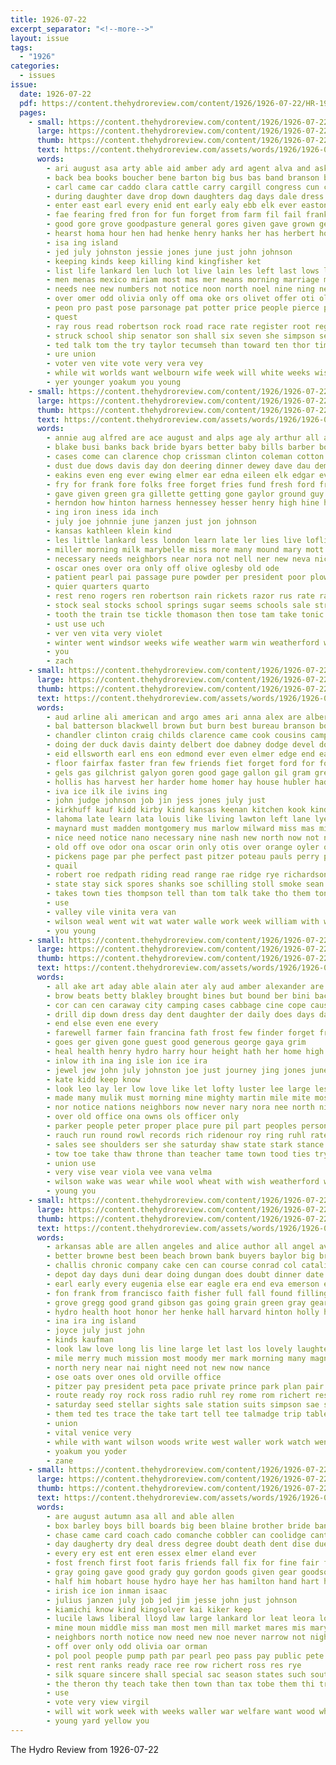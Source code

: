 ```yaml
---
title: 1926-07-22
excerpt_separator: "<!--more-->"
layout: issue
tags:
  - "1926"
categories:
  - issues
issue:
  date: 1926-07-22
  pdf: https://content.thehydroreview.com/content/1926/1926-07-22/HR-1926-07-22.pdf
  pages:
    - small: https://content.thehydroreview.com/content/1926/1926-07-22/small/HR-1926-07-22-01.jpg
      large: https://content.thehydroreview.com/content/1926/1926-07-22/large/HR-1926-07-22-01.jpg
      thumb: https://content.thehydroreview.com/content/1926/1926-07-22/thumbnails/HR-1926-07-22-01.jpg
      text: https://content.thehydroreview.com/assets/words/1926/1926-07-22/HR-1926-07-22-01.txt
      words:
        - ari august asa arty able aid amber ady ard agent alva and ask ama anderson are age ala all ave allen amer
        - back bea books boucher bene barton big bus bas band branson buick beer but boards birth burrows both beaver boy board best business barber born bert burton bring boys bride been body bunting better blind
        - carl came car caddo clara cattle carry cargill congress cun citizen company church con chamber can clarke claude candi close city come connally county cover cada class
        - during daughter dave drop down daughters dag days dale dress darnell dinner dairy day done date devol
        - enter east earl every enid ent early ealy ebb elk ever easton ear
        - fae fearing fred fron for fun forget from farm fil fail frank friend few free friday fell first fon fletcher felton fellows favor fee felt furnish farmer fast farland friends foss far fer field fruit
        - good gore grove goodpasture general gores given gave grown george ghost ground gest governor groom gion going
        - hearst homa hour hen had henke henry hanks her has herbert holi hamons hard haggard hobart hon hearty hollo held ham hatfield high hamill home herb hydro huge how hom him
        - isa ing island
        - jed july johnston jessie jones june just john johnson
        - keeping kinds keep killing kind kingfisher ket
        - list life lankard len luch lot live lain les left last lows line large lung late lay lawn lucky leora like living lieber lawton law
        - men menas mexico miriam most mas mer means morning marriage miller must members many marvin made miss marin minister might mine man middle miles maxfield music mattar matthew mickie more
        - needs nee new numbers not notice noon north noel nine ning news ness nor near night now norman nephew name
        - over omer odd olivia only off oma oke ors olivet offer oti old
        - peon pro past pose parsonage pat potter price people pierce porter pasto pastor pope public prag pay promise pretty place page part power prior purchase postal pass pullin present pol pack perry pearl pledge prise plan president
        - quest
        - ray rous read robertson rock road race rate register root regular rade running rates real range run
        - struck school ship senator son shall six seven she simpson secret shape ser sit saturday shown sons speak sallie see saw special stecker shi short sion state straight sedan side said stant second shoulder seon seen seems shows south shadid stock save sun stranger states settler sunday show shanks
        - ted talk tom the try taylor tecumseh than toward ten thor times ting ties texas town them towns thomas take thi then thralls tenant thousand
        - ure union
        - voter ven vite vote very vera vey
        - while wit worlds want welbourn wife week will white weeks wish way wagoner weatherford wren willie wyatt was work wheat went with well
        - yer younger yoakum you young
    - small: https://content.thehydroreview.com/content/1926/1926-07-22/small/HR-1926-07-22-02.jpg
      large: https://content.thehydroreview.com/content/1926/1926-07-22/large/HR-1926-07-22-02.jpg
      thumb: https://content.thehydroreview.com/content/1926/1926-07-22/thumbnails/HR-1926-07-22-02.jpg
      text: https://content.thehydroreview.com/assets/words/1926/1926-07-22/HR-1926-07-22-02.txt
      words:
        - annie aug alfred are ace august and alps age aly arthur all albright ard als ari alver ark able
        - blake busi banks back bride byars better baby bills barber bonds bertha barrett bernie berlin brown bergen bus business butler bart binder ben bartgis bee break brought boys best brings bradley bert beach been box block bushman but body bill brother began bank buy burkhalter
        - cases come can clarence chop crissman clinton coleman cotton clear cream content cane city cura constant clyde check colorado child cine caddo cha cash cor cedar clerk cold county corn cosner came close che cee congress
        - dust due dows davis day don deering dinner dewey dave dau demand demott dessert days dav dise daughter
        - eakins even eng ever ewing elmer ear edna eileen elk edgar every
        - fry for frank fore folks free forget fries fund fresh ford from fried fruits fam friday few fever first face fall friends flor fost found farrell friesen
        - gave given green gra gillette getting gone gaylor ground guy ghost glass guest
        - herndon how hinton harness hennessey hesser henry high hine halls holter hay her hardware had hile hot harding hom hydro hern harry home health henke hor house has homes him
        - ing iron iness ida inch
        - july joe johnnie june janzen just jon johnson
        - kansas kathleen klein kind
        - les little lankard less london learn late ler lies live loflin like large lawrence light list let lesson land lynch lamp last look lee
        - miller morning milk marybelle miss more many mound mary mott martha moore made mountain monday moray miner market mauk mildred meal much may monica meals min middle
        - necessary needs neighbors near nora not nell ner new neva nice now noon need nick night
        - oscar ones over ora only off olive oglesby old ode
        - patient pearl pai passage pure powder per president poor plows palm page peg pass princess piece power por potter public proven penter powers present preston poo pro
        - quier quarters quarto
        - rest reno rogers ren robertson rain rickets razor rus rate ray russell rhoades rays raft ridenour ready rose
        - stock seal stocks school springs sugar seems schools sale strength supper silver scott said supply seles sup sea stay sang she show sions sisson stand sons scarth such silo spoon style sunda subject surplus sick son size sells sunshine southern som sunday special smith smoke sial state shower start suits sun swiss south saturday short
        - tooth the train tse tickle thomason then tose tam take tonic tra them thing trip thal tobe triplett thelma tan tee than
        - ust use uch
        - ver ven vita very violet
        - winter went windsor weeks wife weather warm win weatherford williams work window way want warr wallers weight week was williame wind west well whims will wilbur with wheat
        - you
        - zach
    - small: https://content.thehydroreview.com/content/1926/1926-07-22/small/HR-1926-07-22-03.jpg
      large: https://content.thehydroreview.com/content/1926/1926-07-22/large/HR-1926-07-22-03.jpg
      thumb: https://content.thehydroreview.com/content/1926/1926-07-22/thumbnails/HR-1926-07-22-03.jpg
      text: https://content.thehydroreview.com/assets/words/1926/1926-07-22/HR-1926-07-22-03.txt
      words:
        - aud arline ali american and argo ames ari anna alex are albert ani anderson ashton alma all als armani archie
        - bal batterson blackwell brown but burn best bureau branson boys buy buffalo burton beau ben beer baughman blackbird boer bond brought bar beil body bor bird been born bak bisel brashear brother burkhalter barnes back bottle bow boy bread buch bacal brice
        - chandler clinton craig childs clarence came cook cousins camps cosgrove court cody can clifford cari charles copes cap chief comins coupe college cooper coach coffee cope crave cos cash chick conley car clerk colony choate carter child christ county candy come city caddo
        - doing der duck davis dainty delbert doe dabney dodge devel double dudley dun dees dill david daughter dennis doak dewar dunithan deal day done days
        - eid ellsworth earl ens eon edmond ever even elmer edge end earnest
        - floor fairfax faster fran few friends fiet forget ford for fox farm fund folk fix fall freda from first fred fine
        - gels gas gilchrist galyon goren good gage gallon gil gram greek green george geary glass getting grape general geeslin gow
        - hollis has harvest her harder home homer hay house hubler had hugo hot hunter health hubbell herndon henrietta hardy hydro hamilton heth hatfield harrah
        - iva ice ilk ile ivins ing
        - john judge johnson job jin jess jones july just
        - kirkhuff kauf kidd kirby kind kansas keenan kitchen kook kinds king kluck
        - lahoma late learn lata louis like living lawton left lane lye light lawrence lux large little labor link long let laa line lena
        - maynard must madden montgomery mus marlow milward miss mas mineo mccarty meal marsh more mill mine moment monday matter market many madill mor maurer mabel much mcalester morning miller marshall maybe most
        - nice need notice nano necessary nine nash new north now not nees nell non nines needs nettie night
        - old off ove odor ona oscar orin only otis over orange oyler oner
        - pickens page par phe perfect past pitzer poteau pauls perry per place porter pleasant philpot pass paul pugh puma pon parmer patience port por pears pride pose pone posey pound pint poe
        - quail
        - robert roe redpath riding read range rae ridge rye richardson roy ramar ruth road room rec renfrow ree robe rolls robertson raymond ready russell
        - state stay sick spores shanks soe schilling stoll smoke sean shown see soon summer selves shaw shere station sunday snyder soap stark sun sedan say self store saturday smith stove such sund stoves sell simmons sud shape son still sat spears set sink show sneed sturdivant service samuel sine sale sone suite sha sister summo
        - takes town ties thompson tell than tom talk take tho them ton tae tian tim timms the tala taylor thomason thomas too turn thi tayler
        - use
        - valley vile vinita vera van
        - wilson weal went wit wat water walle work week william with willis was wheat wagoner wish why weeks well waller wife window wood walter way want weatherford wale while will walters woods wind wells wilk
        - you young
    - small: https://content.thehydroreview.com/content/1926/1926-07-22/small/HR-1926-07-22-04.jpg
      large: https://content.thehydroreview.com/content/1926/1926-07-22/large/HR-1926-07-22-04.jpg
      thumb: https://content.thehydroreview.com/content/1926/1926-07-22/thumbnails/HR-1926-07-22-04.jpg
      text: https://content.thehydroreview.com/assets/words/1926/1926-07-22/HR-1926-07-22-04.txt
      words:
        - all ake art aday able alain ater aly aud amber alexander are ada ari alo america and africa august acres
        - brow beats betty blakley brought bines but bound ber bini back best both bine branson bale butler bane boys blanche belle balance banner boy better ban barber body bout been bass black
        - cor can cen caraway city camping cases cabbage cine cope cause camp case clinton collier car cream constant change cake chaplain course captain chest card came
        - drill dip down dress day dent daughter der daily does days davis deputy dust dover
        - end else even ene every
        - farewell farmer fain francina fath frost few finder forget frank free fast friend fons ford fate figures frais fail fees freeth friday from folk fresh first friends found fakes farm for foote
        - goes ger given gone guest good generous george gaya grim
        - heal health henry hydro harry hour height hath her home high heed hand honor hen him hold hike heard hurl helps held hart hie hope harvey hyden had husband hard
        - inlow ith ina ing isle ion ice ira
        - jewel jew john july johnston joe just journey jing jones june
        - kate kidd keep know
        - look leo lay ler low love like let lofty luster lee large less left lion legion len little lida law
        - made many mulik must morning mine mighty martin mile mite most money mittie mat maude mutton moder miller man may morgan mineral mar more marguerite mering milk miss much monday
        - nor notice nations neighbors now never nary nora nee north nie night needs news nena not niece nearing name nelly names new
        - over old office ona owns ols officer only
        - parker people peter proper place pure pil part peoples persons potter pate pat par per park peden poor prayer
        - rauch run round rowl records rich ridenour roy ring ruhl rates rose road read rum riding real royal
        - sales see shoulders ser she saturday shaw state stark stance sana soung stange snyder set son schantz sheriff said soon sense strong seal sale smith speaks stolen shores study shines small sell south second seems sally sunday strain sons style sisson sion sol school score sallie say
        - tow toe take thaw throne than teacher tame town tood ties try thomas thee talk tape thi tonge thou tee tod tor thurs too tennie trust the then them temple top tag triplett thy
        - union use
        - very vise vear viola vee vana velma
        - wilson wake was wear while wool wheat with wish weatherford work will why world well wave water wells wager way wears week warden white weeks wilt
        - young you
    - small: https://content.thehydroreview.com/content/1926/1926-07-22/small/HR-1926-07-22-05.jpg
      large: https://content.thehydroreview.com/content/1926/1926-07-22/large/HR-1926-07-22-05.jpg
      thumb: https://content.thehydroreview.com/content/1926/1926-07-22/thumbnails/HR-1926-07-22-05.jpg
      text: https://content.thehydroreview.com/assets/words/1926/1926-07-22/HR-1926-07-22-05.txt
      words:
        - arkansas able are allen angeles and alice author all angel avalon
        - better browne best been beach brown bank buyers baylor big brings bring back bei byars bradley business but basket band bay bandy baptist
        - challis chronic company cake cen can course conrad col catalina chief constant cosner carnegie call cream city come church clock cry clinton cross courts cane came
        - depot day days duni dear doing dungan does doubt dinner date during
        - earl early every eugenia else ear eagle era end eva emerson easy evan
        - fon frank from francisco faith fisher full fall found filling for friday free finton fred farewell forward furnish fun farm friends face fine
        - grove gregg good grand gibson gas going grain green gray geary
        - hydro health hoot honor her henke hall harvard hinton holly home holding hatfield homer hed hour ham how him had hes henry has heart
        - ina ira ing island
        - joyce july just john
        - kinds kaufman
        - look law love long lis line large let last los lovely laughter lay lee land lahoma little lady life larue lord lebo
        - mile merry much mission most moody mer mark morning many magnolia mildred miles music more made miss mention man
        - north nery near nai night need not new now nance
        - ose oats over ones old orville office
        - pitzer pay president peta pace private prince park plan pair poe pema past place part peggy pleasant present
        - route ready roy rock ross radio ruhl rey rome rom richert res rogers ridenour road rie richard
        - saturday seed stellar sights sale station suits simpson sae season sam sell speech steamer sage street shower see state seem stephenson sweet star she sum shell set service show sales salt sunday suit south saw smith sun san store surprise sox said speak sane sees
        - them ted tes trace the take tart tell tee talmadge trip table thralls teen tha too thar tears train tease than
        - union
        - vital venice very
        - while with want wilson woods write west waller work watch went williams will wide wells watchman was weatherford wrigley well wood week water way weeks walk
        - yoakum you yoder
        - zane
    - small: https://content.thehydroreview.com/content/1926/1926-07-22/small/HR-1926-07-22-06.jpg
      large: https://content.thehydroreview.com/content/1926/1926-07-22/large/HR-1926-07-22-06.jpg
      thumb: https://content.thehydroreview.com/content/1926/1926-07-22/thumbnails/HR-1926-07-22-06.jpg
      text: https://content.thehydroreview.com/assets/words/1926/1926-07-22/HR-1926-07-22-06.txt
      words:
        - are august autumn asa all and able allen
        - box barley boys bill boards big been blaine brother bride band broom bread business buster black best but breed
        - chase came card coach cado comanche cobbler can coolidge cant close cream cake caddo citizen come county corn carry cutting coil company con conver college class congress
        - day daugherty dry deal dress degree doubt death dent dise due during
        - every ery est ent eren essex elmer eland ever
        - fost french first foot faris friends fall fix for fine fair from fell fred farm forward flowers felton finder field frost folks favor friday
        - gray going gave good grady guy gordon goods given gear goodson gain
        - half him hobart house hydro haye her has hamilton hand hart hour held homer hinton
        - irish ice ion inman isaac
        - julius janzen july job jed jim jesse john just johnson
        - kiamichi know kind kingsolver kai kiker keep
        - lucile laws liberal lloyd law large lankard lor leat leora look lovely little louie loss
        - mine moun middle miss man most men mill market mares mis marybelle made more many mules mens marie milk miller mackey mattress may merry
        - neighbors north notice now need new noe never narrow not night
        - off over only odd olivia oar orman
        - pol pool people pump path par pearl peo pass pay public pete perle per price part phan present pat prom payment page past place
        - rest rent ranks ready race ree row richert ross res rye
        - silk square sincere shall special sac season states such south sunday straw send stile ser summer suits shorty say subject state speak sal sack see store silver stover shown shower stay sherwood standard shoe sale seed spring styles shanks settle
        - the theron thy teach take then town than tax tobe them thi try taylor thomas too
        - use
        - vote very view virgil
        - will wit work week with weeks waller war welfare want wood why white wheat was west weatherford wild working wear weal write winning win won went
        - young yard yellow you
---
```


The Hydro Review from 1926-07-22

<!--more-->

